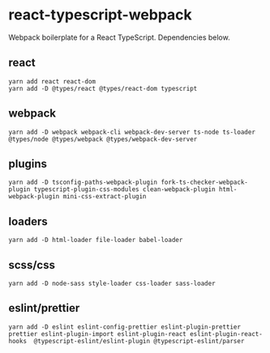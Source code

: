 # react-typescript-webpack

Webpack boilerplate for a React TypeScript. Dependencies below.

## react

```
yarn add react react-dom
yarn add -D @types/react @types/react-dom typescript
```

## webpack

```
yarn add -D webpack webpack-cli webpack-dev-server ts-node ts-loader @types/node @types/webpack @types/webpack-dev-server
```

## plugins

```
yarn add -D tsconfig-paths-webpack-plugin fork-ts-checker-webpack-plugin typescript-plugin-css-modules clean-webpack-plugin html-webpack-plugin mini-css-extract-plugin
```

## loaders

```
yarn add -D html-loader file-loader babel-loader
```

## scss/css

```
yarn add -D node-sass style-loader css-loader sass-loader
```

## eslint/prettier

```
yarn add -D eslint eslint-config-prettier eslint-plugin-prettier prettier eslint-plugin-import eslint-plugin-react eslint-plugin-react-hooks  @typescript-eslint/eslint-plugin @typescript-eslint/parser
```
